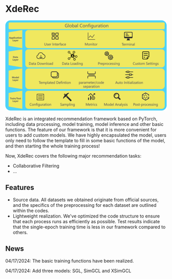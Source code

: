 <!--
 * @Description: 
 * @Author: Rigel Ma
 * @Date: 2024-04-17 16:41:31
 * @LastEditors: Rigel Ma
 * @LastEditTime: 2024-04-20 21:23:14
 * @FilePath: README.md
-->
# XdeRec

![framework](./fig/framework.png)

XdeRec is an integrated recommendation framework based on PyTorch, including data processing, model training, model inference and other basic functions. The feature of our framework is that it is more convenient for users to add custom models. We have highly encapsulated the model, users only need to follow the template to fill in some basic functions of the model, and then starting the whole training process!

Now, XdeRec covers the following major recommendation tasks:
 - Collaborative Filtering
 - ...

## Features
 - Source data. All datasets we obtained originate from official sources, and the specifics of the preprocessing for each dataset are outlined within the codes.
 - Lightweight realization. We've optimized the code structure to ensure that each process runs as efficiently as possible. Test results indicate that the single-epoch training time is less in our framework compared to others.

## News

04/17/2024: The basic training functions have been realized.

04/17/2024: Add three models: SGL, SimGCL and XSimGCL
